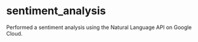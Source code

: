 # sentiment_analysis
Performed a sentiment analysis using the Natural Language API on Google Cloud.
